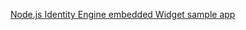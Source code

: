 [Node.js Identity Engine embedded Widget sample app](https://github.com/okta/okta-auth-js/tree/master/samples/generated/express-embedded-sign-in-widget)
